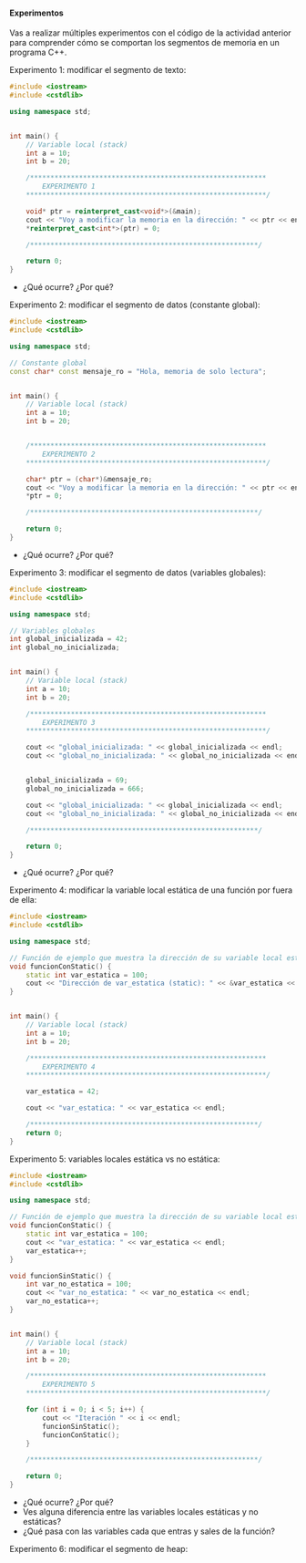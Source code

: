 #### Experimentos

Vas a realizar múltiples experimentos con el código de la actividad anterior para comprender cómo se comportan 
los segmentos de memoria en un programa C++.

Experimento 1: modificar el segmento de texto:

``` cpp
#include <iostream>
#include <cstdlib>

using namespace std;


int main() {
    // Variable local (stack)
    int a = 10;
    int b = 20;

    /**********************************************************
        EXPERIMENTO 1
    ***********************************************************/

    void* ptr = reinterpret_cast<void*>(&main);
    cout << "Voy a modificar la memoria en la dirección: " << ptr << endl;
    *reinterpret_cast<int*>(ptr) = 0;

    /********************************************************/

    return 0;
}
```

- ¿Qué ocurre? ¿Por qué?

Experimento 2: modificar el segmento de datos (constante global):

``` cpp
#include <iostream>
#include <cstdlib>

using namespace std;

// Constante global
const char* const mensaje_ro = "Hola, memoria de solo lectura";


int main() {
    // Variable local (stack)
    int a = 10;
    int b = 20;


    /**********************************************************
        EXPERIMENTO 2
    ***********************************************************/

    char* ptr = (char*)&mensaje_ro;
    cout << "Voy a modificar la memoria en la dirección: " << ptr << endl;
    *ptr = 0;

    /********************************************************/

    return 0;
}
```

- ¿Qué ocurre? ¿Por qué?

Experimento 3: modificar el segmento de datos (variables globales):

``` cpp
#include <iostream>
#include <cstdlib>

using namespace std;

// Variables globales
int global_inicializada = 42;
int global_no_inicializada;


int main() {
    // Variable local (stack)
    int a = 10;
    int b = 20;

    /**********************************************************
        EXPERIMENTO 3
    ***********************************************************/

    cout << "global_inicializada: " << global_inicializada << endl;
    cout << "global_no_inicializada: " << global_no_inicializada << endl;


    global_inicializada = 69;
    global_no_inicializada = 666;

    cout << "global_inicializada: " << global_inicializada << endl;
    cout << "global_no_inicializada: " << global_no_inicializada << endl;

    /********************************************************/

    return 0;
}

```

- ¿Qué ocurre? ¿Por qué?

Experimento 4: modificar la variable local estática de una función por fuera de ella:

``` cpp
#include <iostream>
#include <cstdlib>

using namespace std;

// Función de ejemplo que muestra la dirección de su variable local estática
void funcionConStatic() {
    static int var_estatica = 100;
    cout << "Dirección de var_estatica (static): " << &var_estatica << endl;
}


int main() {
    // Variable local (stack)
    int a = 10;
    int b = 20;

    /**********************************************************
        EXPERIMENTO 4
    ***********************************************************/

    var_estatica = 42;

    cout << "var_estatica: " << var_estatica << endl;

    /********************************************************/
    return 0;
}
``` 

Experimento 5: variables locales estática vs no estática:

``` cpp
#include <iostream>
#include <cstdlib>

using namespace std;

// Función de ejemplo que muestra la dirección de su variable local estática
void funcionConStatic() {
    static int var_estatica = 100;
    cout << "var_estatica: " << var_estatica << endl;
    var_estatica++;
}

void funcionSinStatic() {
    int var_no_estatica = 100;
    cout << "var_no_estatica: " << var_no_estatica << endl;
    var_no_estatica++;
}


int main() {
    // Variable local (stack)
    int a = 10;
    int b = 20;

    /**********************************************************
        EXPERIMENTO 5
    ***********************************************************/

    for (int i = 0; i < 5; i++) {
        cout << "Iteración " << i << endl;
        funcionSinStatic();
        funcionConStatic();
    }

    /********************************************************/

    return 0;
}

```

- ¿Qué ocurre? ¿Por qué?
- Ves alguna diferencia entre las variables locales estáticas y no estáticas?
- ¿Qué pasa con las variables cada que entras y sales de la función?

Experimento 6: modificar el segmento de heap:

